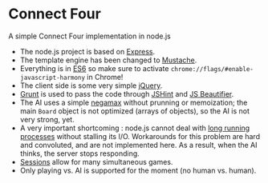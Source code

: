 # Connect Four

A simple Connect Four implementation in node.js

* The node.js project is based on [Express](http://expressjs.com/).
* The template engine has been changed to [Mustache](https://mustache.github.io/).
* Everything is in [ES6](http://es6-features.org/#Constants) so make sure to activate `chrome://flags/#enable-javascript-harmony` in Chrome!
* The client side is some very simple [jQuery](https://jquery.com/).
* [Grunt](http://gruntjs.com/) is used to pass the code through [JSHint](http://jshint.com/) and [JS Beautifier](https://github.com/beautify-web/js-beautify).
* The AI uses a simple [negamax](https://en.wikipedia.org/wiki/Negamax) without prunning or memoization; the main `Board` object is not optimized (arrays of objects), so the AI is not very strong, yet.
* A very important shortcoming : node.js cannot deal with [long running processes](https://stadolf.wordpress.com/2012/05/10/dealing-concurrently-with-long-running-blocking-tasks-in-node-js/) without stalling its I/O. Workarounds for this problem are hard and convoluted, and are not implemented here. As a result, when the AI thinks, the server stops responding. 
* [Sessions](https://github.com/expressjs/session) allow for many simultaneous games.
* Only playing vs. AI is supported for the moment (no human vs. human).
